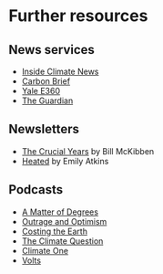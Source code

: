 # Further resources

## News services
- [Inside Climate News](https://insideclimatenews.org/)
- [Carbon Brief](https://www.carbonbrief.org/)
- [Yale E360](https://e360.yale.edu/)
- [The Guardian](https://www.theguardian.com/uk/environment)

## Newsletters
- [The Crucial Years](https://billmckibben.substack.com/) by Bill McKibben
- [Heated](https://heated.world/?utm_source=substack&utm_medium=web&utm_campaign=substack_profile) by Emily Atkins

## Podcasts
- [A Matter of Degrees](https://www.degreespod.com/)
- [Outrage and Optimism](https://www.outrageandoptimism.org/)
- [Costing the Earth](https://www.bbc.co.uk/programmes/b006r4wn)
- [The Climate Question](https://www.bbc.co.uk/programmes/w13xtvb6)
- [Climate One](https://www.climateone.org/)
- [Volts](https://www.volts.wtf/podcast)
